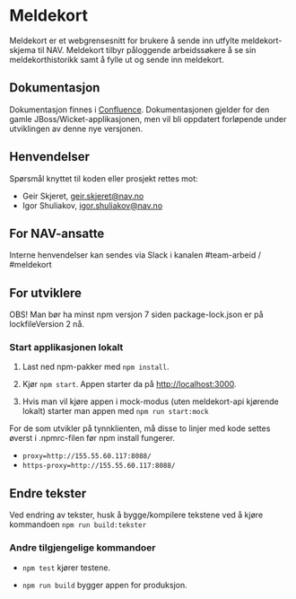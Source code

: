 # Meldekort
Meldekort er et webgrensesnitt for brukere å sende inn utfylte meldekort-skjema til NAV.
Meldekort tilbyr påloggende arbeidssøkere å se sin meldekorthistorikk samt å fylle ut og sende inn meldekort.

## Dokumentasjon
Dokumentasjon finnes i [Confluence](https://confluence.adeo.no/pages/viewpage.action?pageId=431009242). Dokumentasjonen gjelder for den
gamle JBoss/Wicket-applikasjonen, men vil bli oppdatert forløpende under utviklingen av denne nye versjonen.

## Henvendelser
Spørsmål knyttet til koden eller prosjekt rettes mot:

* Geir Skjeret, geir.skjeret@nav.no
* Igor Shuliakov, igor.shuliakov@nav.no

## For NAV-ansatte

Interne henvendelser kan sendes via Slack i kanalen #team-arbeid / #meldekort

## For utviklere

OBS! Man bør ha minst npm versjon 7 siden package-lock.json er på lockfileVersion 2 nå.

### Start applikasjonen lokalt

1. Last ned npm-pakker med `npm install`.

2. Kjør `npm start`. Appen starter da på [http://localhost:3000](http://localhost:3000).

3. Hvis man vil kjøre appen i mock-modus (uten meldekort-api kjørende lokalt) starter man appen med `npm run start:mock`


For de som utvikler på tynnklienten, må disse to linjer med kode settes øverst i .npmrc-filen før npm install fungerer.
* `proxy=http://155.55.60.117:8088/`
* `https-proxy=http://155.55.60.117:8088/`

## Endre tekster
Ved endring av tekster, husk å bygge/kompilere tekstene ved å kjøre kommandoen `npm run build:tekster`

### Andre tilgjengelige kommandoer

* `npm test` kjører testene.

* `npm run build` bygger appen for produksjon.
